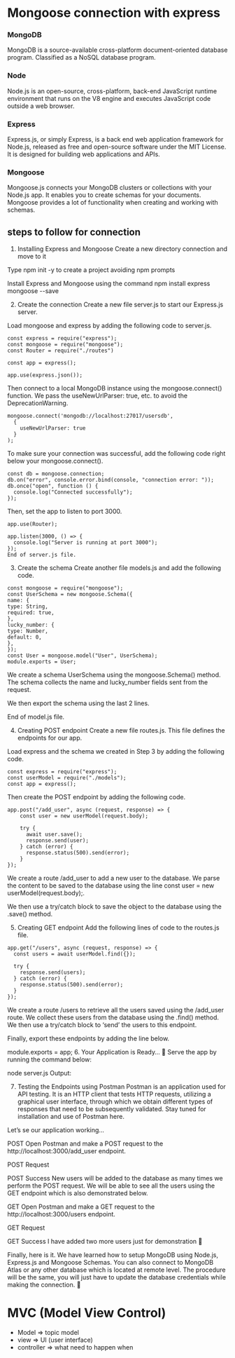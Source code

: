 # Mongoose connection with express

### MongoDB
MongoDB is a source-available cross-platform document-oriented database program. Classified as a NoSQL database program.

### Node
Node.js is an open-source, cross-platform, back-end JavaScript runtime environment that runs on the V8 engine and executes JavaScript code outside a web browser.

### Express
Express.js, or simply Express, is a back end web application framework for Node.js, released as free and open-source software under the MIT License. It is designed for building web applications and APIs.

### Mongoose
Mongoose.js connects your MongoDB clusters or collections with your Node.js app. It enables you to create schemas for your documents. Mongoose provides a lot of functionality when creating and working with schemas.

## steps to follow for connection

1. Installing Express and Mongoose
Create a new directory connection and move to it

Type npm init -y to create a project avoiding npm prompts

Install Express and Mongoose using the command
npm install express mongoose --save

2. Create the connection
Create a new file server.js to start our Express.js server.

Load mongoose and express by adding the following code to server.js.
```
const express = require("express");
const mongoose = require("mongoose");
const Router = require("./routes")

const app = express();

app.use(express.json());
```
Then connect to a local MongoDB instance using the mongoose.connect() function. We pass the useNewUrlParser: true, etc. to avoid the DeprecationWarning.
```
mongoose.connect('mongodb://localhost:27017/usersdb',
  {
    useNewUrlParser: true
  }
);
```
To make sure your connection was successful, add the following code right below your mongoose.connect().
```
const db = mongoose.connection;
db.on("error", console.error.bind(console, "connection error: "));
db.once("open", function () {
  console.log("Connected successfully");
});
```
Then, set the app to listen to port 3000.
```
app.use(Router);

app.listen(3000, () => {
  console.log("Server is running at port 3000");
});
End of server.js file.
```
3. Create the schema
Create another file models.js and add the following code.
```
const mongoose = require("mongoose");
const UserSchema = new mongoose.Schema({
name: {
type: String,
required: true,
},
lucky_number: {
type: Number,
default: 0,
},
});
const User = mongoose.model("User", UserSchema);
module.exports = User;
```
We create a schema UserSchema using the mongoose.Schema() method. The schema collects the name and lucky_number fields sent from the request.

We then export the schema using the last 2 lines.

End of model.js file.

4. Creating POST endpoint
Create a new file routes.js. This file defines the endpoints for our app.

Load express and the schema we created in Step 3 by adding the following code.
```
const express = require("express");
const userModel = require("./models");
const app = express();
```
Then create the POST endpoint by adding the following code.
```
app.post("/add_user", async (request, response) => {
    const user = new userModel(request.body);
  
    try {
      await user.save();
      response.send(user);
    } catch (error) {
      response.status(500).send(error);
    }
});
```
We create a route /add_user to add a new user to the database. We parse the content to be saved to the database using the line const user = new userModel(request.body);.

We then use a try/catch block to save the object to the database using the .save() method.

5. Creating GET endpoint
Add the following lines of code to the routes.js file.

```
app.get("/users", async (request, response) => {
  const users = await userModel.find({});

  try {
    response.send(users);
  } catch (error) {
    response.status(500).send(error);
  }
});
```
We create a route /users to retrieve all the users saved using the /add_user route. We collect these users from the database using the .find() method. We then use a try/catch block to ‘send’ the users to this endpoint.

Finally, export these endpoints by adding the line below.

module.exports = app;
6. Your Application is Ready… 💃
Serve the app by running the command below:

node server.js 
Output:


7. Testing the Endpoints using Postman
Postman is an application used for API testing. It is an HTTP client that tests HTTP requests, utilizing a graphical user interface, through which we obtain different types of responses that need to be subsequently validated. Stay tuned for installation and use of Postman here.

Let’s se our application working…

POST
Open Postman and make a POST request to the http://localhost:3000/add_user endpoint.


POST Request

POST Success
New users will be added to the database as many times we perform the POST request. We will be able to see all the users using the GET endpoint which is also demonstrated below.

GET
Open Postman and make a GET request to the
http://localhost:3000/users endpoint.


GET Request

GET Success
I have added two more users just for demonstration 🙌

Finally, here is it. We have learned how to setup MongoDB using Node.js, Express.js and Mongoose Schemas. You can also connect to MongoDB Atlas or any other database which is located at remote level. The procedure will be the same, you will just have to update the database credentials while making the connection. 🔏




# MVC (Model View Control)
- Model => topic model 
- view => UI (user interface)
- controller => what need to happen when 

